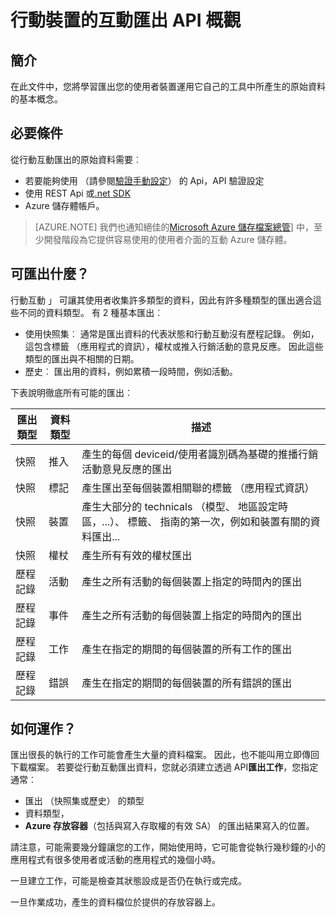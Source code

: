 <properties
    pageTitle="行動裝置的互動匯出 API 概觀"
    description="瞭解匯出您的使用者裝置運用它自己的工具中所產生的原始資料的基本概念"
    services="mobile-engagement"
    documentationCenter="mobile"
    authors="kpiteira"
    manager="erikre"
    editor=""/>

<tags
    ms.service="mobile-engagement"
    ms.devlang="na"
    ms.topic="article"
    ms.tgt_pltfrm="mobile-multiple"
    ms.workload="mobile"
    ms.date="04/26/2016"
    ms.author="kpiteira"/>

# <a name="mobile-engagement-export-api-overview"></a>行動裝置的互動匯出 API 概觀

## <a name="introduction"></a>簡介

在此文件中，您將學習匯出您的使用者裝置運用它自己的工具中所產生的原始資料的基本概念。

## <a name="pre-requisites"></a>必要條件

從行動互動匯出的原始資料需要︰

- 若要能夠使用 （請參閱[驗證手動設定](mobile-engagement-api-authentication-manual.md)） 的 Api，API 驗證設定
- 使用 REST Api 或[.net SDK](mobile-engagement-dotnet-sdk-service-api.md)
- Azure 儲存體帳戶。

>[AZURE.NOTE] 我們也通知絕佳的[Microsoft Azure 儲存檔案總管](http://storageexplorer.com/)] 中，至少開發階段為它提供容易使用的使用者介面的互動 Azure 儲存體。

## <a name="what-can-be-exported"></a>可匯出什麼？

行動互動 」 可讓其使用者收集許多類型的資料，因此有許多種類型的匯出適合這些不同的資料類型。
有 2 種基本匯出︰

- 使用快照集︰ 通常是匯出資料的代表狀態和行動互動沒有歷程記錄。 例如，這包含標籤 （應用程式的資訊），權杖或推入行銷活動的意見反應。 因此這些類型的匯出與不相關的日期。
- 歷史︰ 匯出用的資料，例如累積一段時間，例如活動。

下表說明徹底所有可能的匯出︰

| 匯出類型 | 資料類型 | 描述                                                                                                                                 |
|-------------|-----------|---------------------------------------------------------------------------------------------------------------------------------------------|
| 快照    | 推入      | 產生的每個 deviceid/使用者識別碼為基礎的推播行銷活動意見反應的匯出                                                              |
| 快照    | 標記       | 產生匯出至每個裝置相關聯的標籤 （應用程式資訊）                                                                       |
| 快照    | 裝置    | 產生大部分的 technicals （模型、 地區設定時區，...）、 標籤、 指南的第一次，例如和裝置有關的資料匯出... |
| 快照    | 權杖     | 產生所有有效的權杖匯出                                                                                                 |
| 歷程記錄  | 活動  | 產生之所有活動的每個裝置上指定的時間內的匯出                                                           |
| 歷程記錄  | 事件     | 產生之所有活動的每個裝置上指定的時間內的匯出                                                           |
| 歷程記錄  | 工作       | 產生在指定的期間的每個裝置的所有工作的匯出                                                                 |
| 歷程記錄  | 錯誤     | 產生在指定的期間的每個裝置的所有錯誤的匯出                                                               |

## <a name="how-does-it-work"></a>如何運作？

匯出很長的執行的工作可能會產生大量的資料檔案。 因此，也不能叫用立即傳回下載檔案。
若要從行動互動匯出資料，您就必須建立透過 API**匯出工作**，您指定通常︰

- 匯出 （快照集或歷史） 的類型
- 資料類型，
- **Azure 存放容器**（包括與寫入存取權的有效 SA） 的匯出結果寫入的位置。

請注意，可能需要幾分鐘讓您的工作，開始使用時，它可能會從執行幾秒鐘的小的應用程式有很多使用者或活動的應用程式的幾個小時。

一旦建立工作，可能是檢查其狀態設成是否仍在執行或完成。

一旦作業成功，產生的資料檔位於提供的存放容器上。
